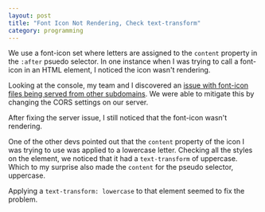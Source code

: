 ```yaml
---
layout: post
title: "Font Icon Not Rendering, Check text-transform"
category: programming
---
```


We use a font-icon set where letters are assigned to the `content` property in the `:after` psuedo selector. In one instance when I was trying to call a font-icon in an HTML element, I noticed the icon wasn't rendering.

Looking at the console, my team and I discovered an [issue with font-icon files being served from other subdomains](http://schock.net/articles/2013/07/03/hosting-web-fonts-on-a-cdn-youre-going-to-need-some-cors/). We were able to mitigate this by changing the CORS settings on our server.

After fixing the server issue, I still noticed that the font-icon wasn't rendering.

One of the other devs pointed out that the `content` property of the icon I was trying to use was applied to a lowercase letter. Checking all the styles on the element, we noticed that it had a `text-transform` of uppercase. Which to my surprise also made the `content` for the pseudo selector, uppercase.

Applying a `text-transform: lowercase` to that element seemed to fix the problem.
